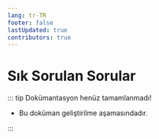 ```yaml
---
lang: tr-TR
footer: false
lastUpdated: true
contributors: true
---
```


# Sık Sorulan Sorular

::: tip Dokümantasyon henüz tamamlanmadı!

- Bu doküman geliştirilme aşamasındadır.

:::
